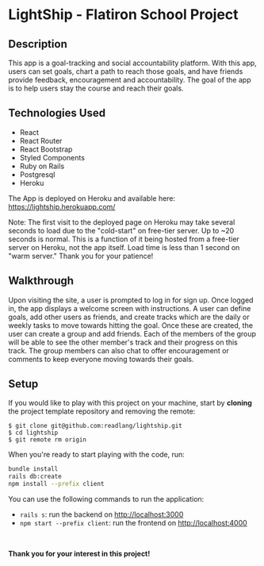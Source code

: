 # LightShip - Flatiron School Project

## Description
This app is a goal-tracking and social accountability platform.  With this app, users can set goals, chart a path to reach those goals, and have friends provide feedback, encouragement and accountability.  The goal of the app is to help users stay the course and reach their goals. 
<br/>

## Technologies Used
- React
- React Router
- React Bootstrap
- Styled Components
- Ruby on Rails
- Postgresql
- Heroku

The App is deployed on Heroku and available here: https://lightship.herokuapp.com/

Note: The first visit to the deployed page on Heroku may take several seconds to load due to the "cold-start" on free-tier server.  Up to ~20 seconds is normal.  This is a function of it being hosted from a free-tier server on Heroku, not the app itself.  Load time is less than 1 second on "warm server."  Thank you for your patience!
<br />

## Walkthrough
Upon visiting the site, a user is prompted to log in for sign up.  Once logged in, the app displays a welcome screen with instructions.  A user can define goals, add other users as friends, and create tracks which are the daily or weekly tasks to move towards hitting the goal.  Once these are created, the user can create a group and add friends.  Each of the members of the group will be able to see the other member's track and their progress on this track.  The group members can also chat to offer encouragement or comments to keep everyone moving towards their goals.

## Setup
If you would like to play with this project on your machine, start by **cloning** the project template repository and removing the remote:

```console
$ git clone git@github.com:readlang/lightship.git
$ cd lightship
$ git remote rm origin
```

When you're ready to start playing with the code, run:

```sh
bundle install
rails db:create
npm install --prefix client
```

You can use the following commands to run the application:

- `rails s`: run the backend on [http://localhost:3000](http://localhost:3000)
- `npm start --prefix client`: run the frontend on
  [http://localhost:4000](http://localhost:4000)

<br />

**Thank you for your interest in this project!**
